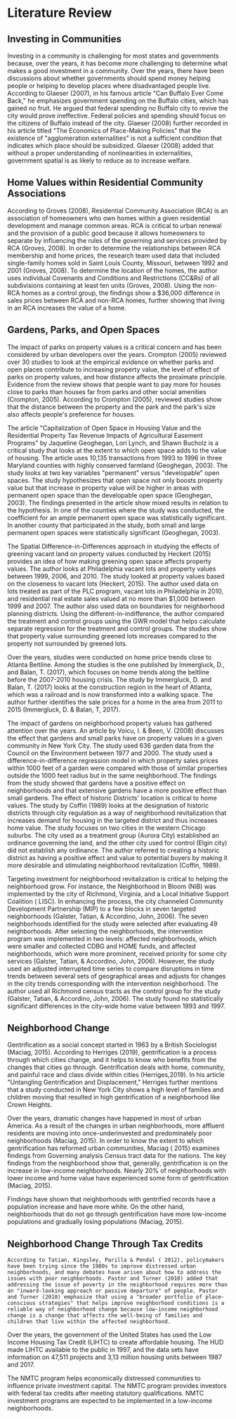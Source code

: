 # Literature Review

## Investing in Communities

Investing in a community is challenging for most states and governments because, over the years, it has become more challenging to determine what makes a good investment in a community. Over the years, there have been discussions about whether governments should spend money helping people or helping to develop places where disadvantaged people live. According to Glaeser (2007), in his famous article "Can Buffalo Ever Come Back," he emphasizes government spending on the Buffalo cities, which has gained no fruit. He argued that federal spending no Buffalo city to revive the city would prove ineffective. Federal policies and spending should focus on the citizens of Buffalo instead of the city. Glaeser (2008) further recorded in his article titled "The Economics of Place-Making Policies" that the existence of "agglomeration externalities" is not a sufficient condition that indicates which place should be subsidized. Glaeser (2008) added that without a proper understanding of nonlinearities in externalities, government spatial is as likely to reduce as to increase welfare.

## Home Values within Residential Community Associations

According to Groves (2008), Residential Community Association (RCA) is an association of homeowners who own homes within a given residential development and manage common areas. RCA is critical to urban renewal and the provision of a public good because it allows homeowners to separate by influencing the rules of the governing and services provided by RCA (Groves, 2008).
In order to determine the relationships between RCA membership and home prices, the research team used data that included single-family homes sold in Saint Louis County, Missouri, between 1992 and 2001 (Groves, 2008). To determine the location of the homes, the author uses individual Covenants and Conditions and Restrictions (CC&Rs) of all subdivisions containing at least ten units (Groves, 2008). Using the non-RCA homes as a control group, the findings show a $36,000 difference in sales prices between RCA and non-RCA homes, further showing that living in an RCA increases the value of a home. 

## Gardens, Parks, and Open Spaces

The impact of parks on property values is a critical concern and has been considered by urban developers over the years. Crompton (2005) reviewed over 30 studies to look at the empirical evidence on whether parks and open places contribute to increasing property value, the level of effect of parks on property values, and how distance affects the proximate principle. Evidence from the review shows that people want to pay more for houses close to parks than houses far from parks and other social amenities (Crompton, 2005). According to Crompton (2005), reviewed studies show that the distance between the property and the park and the park's size also affects people's preference for houses.

The article "Capitalization of Open Space in Housing Value and the Residential Property Tax Revenue  Impacts of Agricultural Easement Programs" by Jaqueline Geoghegan, Lori Lynch, and Shawn Bucholz is a critical study that looks at the extent to which open space adds to the value of housing. The article uses 10,135 transactions from 1993 to 1996 in three Maryland counties with highly conserved farmland (Geoghegan, 2003). The study looks at two key variables "permanent" versus "developable" open spaces. The study hypothesizes that open space not only boosts property value but that increase in property value will be higher in areas with permanent open space than the developable open space (Geoghegan, 2003). The findings presented in the article show mixed results in relation to the hypothesis. In one of the counties where the study was conducted, the coefficient for an ample permanent open space was statistically significant. In another county that participated in the study, both small and large permanent open spaces were statistically significant (Geoghegan, 2003).

The Spatial Difference-in-Differences approach in studying the effects of greening vacant land on property values conducted by Heckert (2015) provides an idea of how making greening open space affects property values. The author looks at Philadelphia vacant lots and property values between 1999, 2006, and 2010. The study looked at property values based on the closeness to vacant lots (Heckert, 2015). The author used data on lots treated as part of the PLC program, vacant lots in Philadelphia in 2010, and residential real estate sales valued at no more than $1,000 between 1999 and 2007. The author also used data on boundaries for neighborhood planning districts. Using the different-in-indifference, the author compared the treatment and control groups using the GWR model that helps calculate separate regression for the treatment and control groups. The studies show that property value surrounding greened lots increases compared to the property not surrounded by greened lots.

Over the years, studies were conducted on home price trends close to Atlanta Beltline. Among the studies is the one published by Immergluck, D., and Balan, T. (2017), which focuses on home trends along the beltline before the 2007-2010 housing crisis. The study by Immergluck, D. and Balan, T. (2017) looks at the construction region in the heart of Atlanta, which was a railroad and is now transformed into a walking space. The author further identifies the sale prices for a home in the area from 2011 to 2015 (Immergluck, D. & Balan, T, 2017). 

The impact of gardens on neighborhood property values has gathered attention over the years. An article by Voicu, I. & Been, V. (2008) discusses the effect that gardens and small parks have on property values in a given community in New York City. The study used 636 garden data from the Council on the Environment between 1977 and 2000. The study used a difference-in-difference regression model in which property sales prices within 1000 feet of a garden were compared with those of similar properties outside the 1000 feet radius but in the same neighborhood. The findings from the study showed that gardens have a positive effect on neighborhoods and that extensive gardens have a more positive effect than small gardens.
The effect of historic Districts' location is critical to home values. The study by Coffin (1989) looks at the designation of historic districts through city regulation as a way of neighborhood revitalization that increases demand for housing in the targeted district and thus increases home value. The study focuses on two cities in the western Chicago suburbs. The city used as a treatment group (Aurora City) established an ordinance governing the land, and the other city used for control (Elgin city) did not establish any ordinance. The author referred to creating a historic district as having a positive effect and value to potential buyers by making it more desirable and stimulating neighborhood revitalization (Coffin, 1989).

Targeting investment for neighborhood revitalization is critical to helping the neighborhood grow. For instance, the Neighborhood in Bloom (NiB) was implemented by the city of Richmond, Virginia, and a Local Initiative Support Coalition ( LISC). In enhancing the process, the city channeled Community Development Partnership (MIP) to a few blocks in seven targeted neighborhoods (Galster, Tatian,  & Accordino, John, 2006). The seven neighborhoods identified for the study were selected after evaluating 49 neighborhoods. After selecting the neighborhoods, the intervention program was implemented in two levels: affected neighborhoods, which were smaller and collected CDBG and HOME funds, and affected neighborhoods, which were more prominent, received priority for some city services (Galster, Tatian,  & Accordino, John, 2006). However, the study used an adjusted interrupted time series to compare disruptions in time trends between several sets of geographical areas and adjusts for changes in the city trends corresponding with the intervention neighborhood. The author used all Richmond census tracts as the control group for the study (Galster, Tatian,  & Accordino, John, 2006). The study found no statistically significant differences in the city-wide home value between 1993 and 1997.

## Neighborhood Change

Gentrification as a social concept started in 1963 by a British Sociologist  (Maciag, 2015). According to Herriges (2019), gentrification is a process through which cities change, and it helps to know who benefits from the changes that cities go through. Gentrification deals with home, community, and painful race and class divide within cities (Herriges,2019). In his article "Untangling Gentrification and Displacement," Herriges further mentions that a study conducted in New York City shows a high level of families and children moving that resulted in high gentrification of a neighborhood like Crown Heights.

Over the years, dramatic changes have happened in most of urban America. As a result of the changes in urban neighborhoods, more affluent residents are moving into once-underinvested and predominately poor neighborhoods (Maciag, 2015). In order to know the extent to which gentrification has reformed urban communities, Maciag ( 2015) examines findings from Governing analysis Census tract data for the nations. The key findings from the neighborhood show that, generally, gentrification is on the increase in low-income neighborhoods. Nearly 20% of neighborhoods with lower income and home value have experienced some form of gentrification (Maciag, 2015).

Findings have shown that neighborhoods with gentrified records have a population increase and have more white. On the other hand, neighborhoods that do not go through gentrification have more low-income populations and gradually losing populations (Maciag, 2015).

## Neighborhood Change Through Tax Credits	

	According to Tatian, Kingsley, Parilla & Pendal ( 2012), policymakers have been trying since the 1980s to improve distressed urban neighborhoods, and many debates have arisen about how to address the issues with poor neighborhoods. Pastor and Turner (2010) added that addressing the issue of poverty in the neighborhood requires more than an "inward-looking approach or passive departure" of people. Pastor and Turner (2010) emphasize that using a "broader portfolio of place-conscious strategies" that helps improve neighborhood conditions is a reliable way of neighborhood change because low-income neighborhood change is a change that affects the well-being of families and children that live within the affected neighborhood.
	
Over the years, the government of the United States has used the Low Income Housing Tax Credit (LIHTC) to create affordable housing. The HUD made LIHTC available to the public in 1997, and the data sets have information on 47,511 projects and 3,13 million housing units between 1987 and 2017.

The NMTC program helps economically distressed communities to influence private investment capital. The NMTC program provides investors with federal tax credits after meeting statutory qualifications. NMTC investment programs are expected to be implemented in a low-income neighborhoods.
